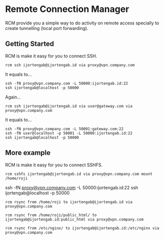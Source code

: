 Remote Connection Manager
=========================

RCM provide you a simple way to do activity on remote access specially to create 
tunnelling (local port forwarding).

## Getting Started

RCM is make it easy for you to connect SSH.

```
rcm ssh ijortengab@ijortengab.id via proxy@vpn.company.com
```

It equals to...

```
ssh -fN proxy@vpn.company.com -L 50000:ijortengab.id:22
ssh ijortengab@localhost -p 50000
```

Again...

```
rcm ssh ijortengab@ijortengab.id via user@gateway.com via proxy@vpn.company.com
```

It equals to...

```
ssh -fN proxy@vpn.company.com -L 50001:gateway.com:22
ssh -fN user@localhost -p 50001 -L 50000:ijortengab.id:22
ssh ijortengab@localhost -p 50000
```

## More example

RCM is make it easy for you to connect SSHFS.

```
rcm sshfs ijortengab@ijortengab.id via proxy@vpn.company.com mount /home/roji
```

ssh -fN proxy@vpn.company.com -L 50000:ijortengab.id:22
ssh ijortengab@localhost -p 50000

```
rcm rsync from /home/roji to ijortengab@ijortengab.id via proxy@vpn.company.com
```

```
rcm rsync from /home/roji/public_html/ to ijortengab@ijortengab.id:public_html via proxy@vpn.company.com
```

```
rcm rsync from /etc/nginx/ to ijortengab@ijortengab.id:/etc/nginx via proxy@vpn.company.com
```

